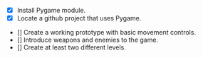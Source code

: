 - [x] Install Pygame module.
- [x] Locate a github project that uses Pygame.
- [] Create a working prototype with basic movement controls.
- [] Introduce weapons and enemies to the game.
- [] Create at least two different levels.
